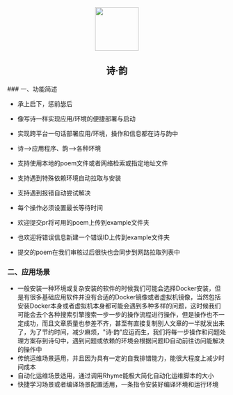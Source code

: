 <div align="center">
<img src="https://s2.loli.net/2025/03/30/GQDnK8aPeoBRlmX.jpg" style="width:100px;"/>
<h2>诗·韵</h2>
</div>
### 一、功能简述

- 承上启下，惩前毖后

- 像写诗一样实现应用/环境的便捷部署与启动
- 实现跨平台一句话部署应用/环境，操作和信息都在诗与韵中
- 诗-->应用程序、韵-->各种环境
- 支持使用本地的poem文件或者网络检索或指定地址文件
- 支持遇到特殊依赖环境自动拉取与安装
- 支持遇到报错自动尝试解决
- 每个操作必须设置最长等待时间
- 欢迎提交pr将可用的poem上传到example文件夹
- 也欢迎将错误信息新建一个错误ID上传到example文件夹
- 提交的poem在我们审核过后很快也会同步到网路拉取列表中

### 二、应用场景

- 一般安装一种环境或复杂安装的软件的时候我们可能会选择Docker安装，但是有很多基础应用软件并没有合适的Docker镜像或者虚拟机镜像，当然包括安装Docker本身或者虚拟机本身都可能会遇到多种多样的问题，这时候我们可能会去个各种搜索引擎搜索一步一步的操作流程进行操作，但是操作也不一定成功，而且文章质量也参差不齐，甚至有直接复制别人文章的一半就发出来了，为了节约时间，减少麻烦，"诗·韵"应运而生，我们将每一步操作和问题处理方案存到诗句中，遇到问题或依赖的环境会根据问题ID自动前往访问能解决的操作中
- 传统运维场景适用，并且因为具有一定的自我排错能力，能很大程度上减少时间成本
- 自动化运维场景适用，通过调用Rhyme能极大简化自动化运维脚本的大小
- 快捷学习场景或者编译场景配置适用，一条指令安装好编译环境和运行环境
